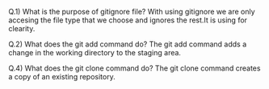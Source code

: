 Q.1)  What is the purpose of gitignore file?
With using gitignore we are only accesing the file type that we choose and ignores the rest.It is using for clearity.

Q.2) What does the git add command do?
The git add command adds a change in the working directory to the staging area.

Q.4) What does the git clone command do?
The git clone command creates a copy of an existing repository.

